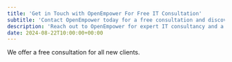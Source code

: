 ```yaml
---
title: 'Get in Touch with OpenEmpower For Free IT Consultation'
subtitle: 'Contact OpenEmpower today for a free consultation and discover how our IT solutions can benefit your business.'
description: 'Reach out to OpenEmpower for expert IT consultancy and a free consultation to explore how we can help your business thrive with innovative solutions.'
date: 2024-08-22T10:00:00+00:00
---
```


We offer a free consultation for all new clients.
